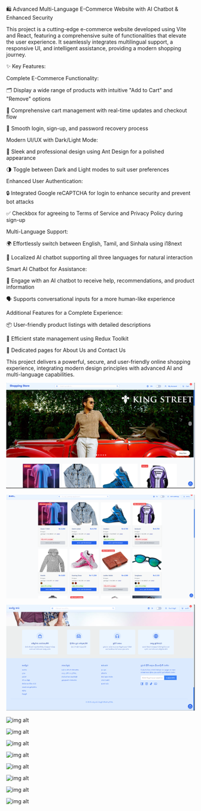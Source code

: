🛍️ Advanced Multi-Language E-Commerce Website with AI Chatbot & Enhanced Security

This project is a cutting-edge e-commerce website developed using Vite and React, featuring a comprehensive suite of functionalities that elevate the user experience. It seamlessly integrates multilingual support, a responsive UI, and intelligent assistance, providing a modern shopping journey.

✨ Key Features:

Complete E-Commerce Functionality:

🗂️ Display a wide range of products with intuitive "Add to Cart" and "Remove" options

🛒 Comprehensive cart management with real-time updates and checkout flow

📝 Smooth login, sign-up, and password recovery process

Modern UI/UX with Dark/Light Mode:

💅 Sleek and professional design using Ant Design for a polished appearance

🌗 Toggle between Dark and Light modes to suit user preferences

Enhanced User Authentication:

🔒 Integrated Google reCAPTCHA for login to enhance security and prevent bot attacks

✅ Checkbox for agreeing to Terms of Service and Privacy Policy during sign-up

Multi-Language Support:

🌍 Effortlessly switch between English, Tamil, and Sinhala using i18next

💬 Localized AI chatbot supporting all three languages for natural interaction

Smart AI Chatbot for Assistance:

🤖 Engage with an AI chatbot to receive help, recommendations, and product information

🗣️ Supports conversational inputs for a more human-like experience

Additional Features for a Complete Experience:

📦 User-friendly product listings with detailed descriptions

🔄 Efficient state management using Redux Toolkit

📑 Dedicated pages for About Us and Contact Us

This project delivers a powerful, secure, and user-friendly online shopping experience, integrating modern design principles with advanced AI and multi-language capabilities.

![img alt](https://github.com/samadhii99/Shopping-Store/blob/17aa584a540eac524474364a6ddef9cee129fe96/1.PNG)

![img alt](https://github.com/samadhii99/Shopping-Store/blob/acfcfde2cab34c0541888815554fa52143c0e548/2.PNG)

![img alt](https://github.com/samadhii99/Shopping-Store/blob/0822dc4c23c03994eaff1eb0b28df6acc56733f2/3.PNG)

![img alt]()

![img alt]()

![img alt]()

![img alt]()

![img alt]()

![img alt]()

![img alt]()

![img alt]()

